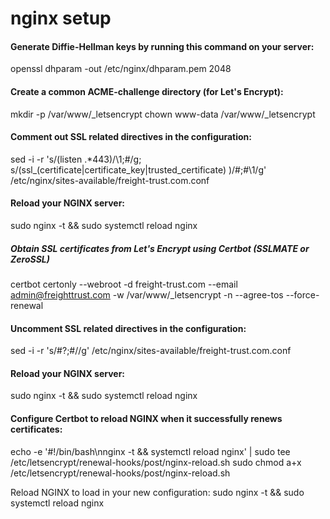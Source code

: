 # nginx setup

#### Generate Diffie-Hellman keys by running this command on your server:
openssl dhparam -out /etc/nginx/dhparam.pem 2048

#### Create a common ACME-challenge directory (for Let's Encrypt):
mkdir -p /var/www/_letsencrypt
chown www-data /var/www/_letsencrypt

#### Comment out SSL related directives in the configuration:

sed -i -r 's/(listen .*443)/\1;#/g; s/(ssl_(certificate|certificate_key|trusted_certificate) )/#;#\1/g' /etc/nginx/sites-available/freight-trust.com.conf

#### Reload your NGINX server:

sudo nginx -t && sudo systemctl reload nginx
##### Obtain SSL certificates from Let's Encrypt using Certbot (SSLMATE or ZeroSSL)

certbot certonly --webroot -d freight-trust.com --email admin@freighttrust.com -w /var/www/_letsencrypt -n --agree-tos --force-renewal

#### Uncomment SSL related directives in the configuration:

sed -i -r 's/#?;#//g' /etc/nginx/sites-available/freight-trust.com.conf
#### Reload your NGINX server:

sudo nginx -t && sudo systemctl reload nginx

#### Configure Certbot to reload NGINX when it successfully renews certificates:

echo -e '#!/bin/bash\nnginx -t && systemctl reload nginx' | sudo tee /etc/letsencrypt/renewal-hooks/post/nginx-reload.sh
sudo chmod a+x /etc/letsencrypt/renewal-hooks/post/nginx-reload.sh

Reload NGINX to load in your new configuration:
sudo nginx -t && sudo systemctl reload nginx

